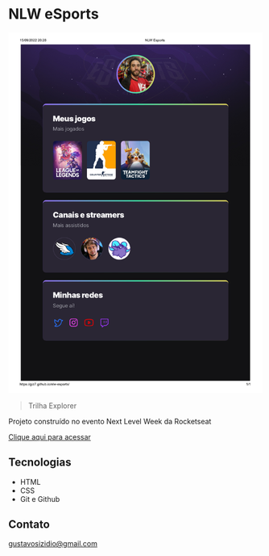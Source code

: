 # NLW eSports 

![preview](./.github/preview.png)

> Trilha Explorer

Projeto construído no evento Next Level Week da Rocketseat

[Clique aqui para acessar](https://giz7.github.io/nlw-esports)

## Tecnologias

- HTML
- CSS
- Git e Github

## Contato

gustavosizidio@gmail.com